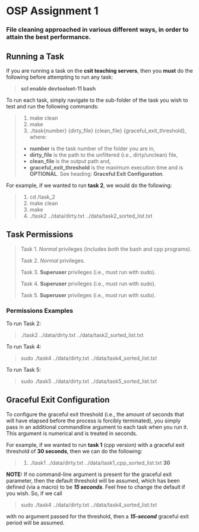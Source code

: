 # OSP Assignment 1

### File cleaning approached in various different ways, in order to attain the best performance.

## Running a Task

If you are running a task on the **csit teaching servers**, then you **must** do the following before attempting to run
any task:
> **scl enable devtoolset-11 bash**

To run each task, simply navigate to the sub-folder of the task you wish to test and run the following commands:

> 1. make clean
>2. make
>3. ./task{number} {dirty_file} {clean_file} {graceful_exit_threshold}, where:
> - **number** is the task number of the folder you are in,
> - **dirty_file** is the path to the unfiltered (i.e., dirty/unclean) file,
> - **clean_file** is the output path and,
> - **graceful_exit_threshold** is the maximum execution time and is **OPTIONAL**. See heading: **Graceful Exit
    Configuration**.

For example, if we wanted to run **task 2**, we would do the following:

> 1. cd /task_2
>2. make clean
>3. make
>4. ./task2 ../data/dirty.txt ../data/task2_sorted_list.txt

## Task Permissions

> Task 1. *Normal* privileges (includes *both* the bash and cpp programs).
>
> Task 2. *Normal* privileges.
>
> Task 3. **Superuser** privileges (i.e., must run with sudo).
>
> Task 4. **Superuser** privileges (i.e., must run with sudo).
>
> Task 5. **Superuser** privileges (i.e., must run with sudo).

### Permissions Examples

To run Task 2:
> ./task2 ../data/dirty.txt ../data/task2_sorted_list.txt

To run Task 4:
> sudo ./task4 ../data/dirty.txt ../data/task4_sorted_list.txt

To run Task 5:
> sudo ./task5 ../data/dirty.txt ../data/task5_sorted_list.txt

## Graceful Exit Configuration

To configure the graceful exit threshold (i.e., the amount of seconds that will have elapsed before the process is
forcibly terminated), you simply pass in an additional commandline argument to each task when you run it. This argument
is numerical and is treated in seconds.

For example, if we wanted to run **task 1** (cpp version) with a graceful exit threshold of **30 seconds**, then we can
do
the following:

> 1. ./task1 ../data/dirty.txt ../data/task1_cpp_sorted_list.txt **30**

**NOTE:** If no command-line argument is present for the graceful exit parameter, then the default threshold will be
assumed, which has been defined (via a macro) to be _**15 seconds**_. Feel free to change the default if you wish. So,
if we call
> sudo ./task4 ../data/dirty.txt ../data/task4_sorted_list.txt

with no argument passed for the threshold, then a _**15-second**_ graceful exit period will be
assumed. 

